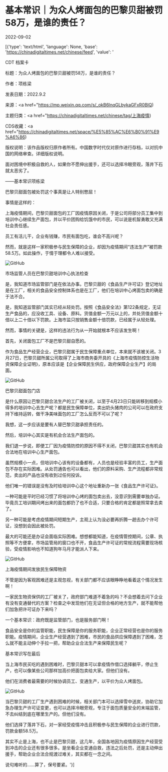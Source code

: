 # 基本常识｜为众人烤面包的巴黎贝甜被罚58万，是谁的责任？

2022-09-02

[{'type': 'text/html', 'language': None, 'base': 'https://chinadigitaltimes.net/chinese/feed', 'value': '

CDT 档案卡

标题：为众人烤面包的巴黎贝甜被罚58万，是谁的责任？

作者：项栋梁

发表日期：2022.9.2

来源：<a href="https://mp.weixin.qq.com/s/_okB6lnqGLbykaGFxR0BlQ)

主题归类：<a href="https://chinadigitaltimes.net/chinese/tag/上海疫情)

CDS收藏：<a href="https://chinadigitaltimes.net/space/%E5%85%AC%E6%B0%91%E9%A6%86)

版权说明：该作品版权归原作者所有。中国数字时代仅对原作进行存档，以对抗中国的网络审查。详细版权说明。







面对困境中积极自救的人，如果你不愿伸出援手，还可以选择冷眼旁观，落井下石就太恶劣了。

——基本常识项栋梁



巴黎贝甜面包被处罚这个事真是让人特别憋屈！

事情是这样的：

上海疫情期间，巴黎贝甜面包的工厂因疫情原因关闭，于是公司将部分员工集中到培训中心继续生产面包，并以平价团购给饥饿中的市民，可以说是机智勇敢又充满社会责任感。

员工有活儿干，企业有钱赚，市民有面包吃，谁会不高兴呢？

然而，就是这样一家积极参与民生保障的企业，却因为疫情期间“违法生产”被罚款58.5万。如此操作，于情于理都令人难以接受。

![GitHub](https://chinadigitaltimes.net/chinese/files/2022/09/post-686459-63125bdf0527b.)

市场监管人员在巴黎贝甜培训中心执法检查

是，我知道市场监管部门是在依法办事。巴黎贝甜的《食品生产许可证》登记地址是在工厂，相关的食品安全控制体系也是在工厂，他们在培训中心烤面包卖的确是于法不合。

是，我知道监管部门其实已经从轻处罚。按照《食品安全法》第122条规定，无证生产食品的，应没收工具、设备、原料。货值金额一万元以上的，并处货值金额十倍以上二十倍以下罚款。上海市监只按销售金额十倍罚款，已经属于从轻处理。

然而，事情的关键是，这样的违法行为从一开始就根本不应该发生啊！

首先，关闭面包工厂不是巴黎贝甜自愿的。

作为食品生产经营企业，巴黎贝甜属于民生保障重点单位，本来就不该被关闭。3月27日，巴黎贝甜所属公司取得了上海市商务委开具的《上海市疫情防控生活物资保障企业证明》，原本应该是【企业保障民生供应，政府保障企业生产】的局面。

![GitHub](https://chinadigitaltimes.net/chinese/files/2022/09/post-686459-63125bdf211c1.png)

巴黎贝甜面包门店

是什么原因让巴黎贝甜合法生产的工厂被关闭，以至于4月23日只能转移到规模小得多的培训中心去生产呢？都是民生保障单位，卖出奶头猪肉的公司可以在政府支持下维持运转，做干净美味面包的工厂怎么反而不可以了呢？

我想，这一步应该是要有人替巴黎贝甜承担责任的。

然后，培训中心其实是有机会合法生产面包的。

我们退一步说，即便工厂因为疫情防控的原因不得不关闭，巴黎贝甜其实也有机会合法地在培训中心生产面包。

虽然规模小一点，但培训中心该有的设备都有，人员也是经验丰富的员工，生产面包不存在实际困难。从处罚通告也可以看出，他们的原料采购、生产流程都非常规范，卖出的产品也没有收到过任何投诉。

他们唯一的错误是没有及时给培训中心这个地址重新办一张《食品生产许可证》。

一种可能是平时已经习惯了将培训中心烤的面包卖出去，没意识到需要单独办证。毕竟员工培训期间烤出来的面包都扔了也不合适，只要合格的肯定都是照常拿去卖了。

另一种可能是考虑疫情期间短期生产，主观上认为没必要再折腾一趟去办个许可证，没想到会因此被处罚。

最大的可能还是办证会面临实际困难。想想都能知道，在疫情管控期间，公章、执照等不方便拿，市场监管局的窗口也不开，食品生产许可证的常规流程需要现场核验，受疫情影响也不知道狗年马月才能派人下来。

![GitHub](https://chinadigitaltimes.net/chinese/files/2022/09/post-686459-63125bdf35f9a.png)

上海疫情期间发放民生保障物资

不管是因为客观困难还是主观忽视，有关部门都不应该眼睁睁地看着这个情况发生啊！

一家民生物资保供的工厂被关了，政府部门难道不着急的吗？不会想着去问下企业有没有变通替代的方案？检查之中发现他们在无证但合格的地方生产，就不能帮他们加急把许可证办下来吗？

一个基本常识：政府既是监管部门，也是服务部门啊！

食品安全是你的监管职能，民生保障是你的服务职能，企业正常经营也是你的服务职能。疫情期间，企业生产经营遇到了困难，市民的食品供应保障遇到了困难，怎么就不能主动伸个手拉一把，帮助企业合法生产来保障民生呢？

基本常识写在最后

当上海市民买吃的遇到困难时，巴黎贝甜本可以拿疫情作借口选择躺平，停止生产，也可以像某些公司那样加高价把面包卖给大家。但他们没有。

他们在消费者最需要的时候协调员工、变通生产，以平价为众人烤面包。

![GitHub](https://chinadigitaltimes.net/chinese/files/2022/09/post-686459-63125bdf4b92d.png)

当巴黎贝甜的工厂生产遇到困难的时候，相关部门本可以选择雪中送炭，协助它加急办理生产许可证变更，也可以选择冷眼旁观，专注于面包质量安全的末端监管，不去纠结到底在哪里生产的。但他们没有。

他们选择了落井下石，对一家经受疫情冲击且积极参与民生保障的企业进行罚款，罚款金额58.5万。

其实不止是上海，也不止是巴黎贝甜，这几年，全国各地因为疫情原因生产经营受到冲击的企业还有很多很多。是坐看企业变通自救，违法之后处罚，还是主动伸出援手，帮助企业合法合规渡过难关，其实都在一念之间。

说句难听的……算了，保号要紧。'}]